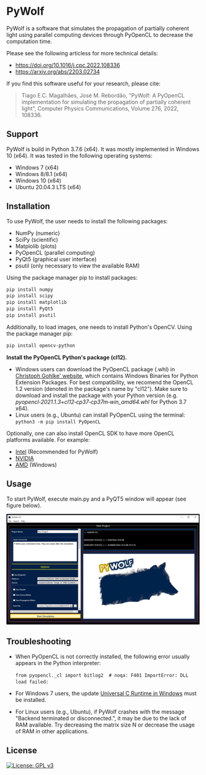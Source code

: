 #    PyWolf

PyWolf is a software that simulates the propagation of partially coherent light using parallel computing devices through PyOpenCL to decrease the computation time. 



Please see the following articless for more technical details: 

- https://doi.org/10.1016/j.cpc.2022.108336
- https://arxiv.org/abs/2203.02734



If you find this software useful for your research, please cite: 

> Tiago E.C. Magalhães, José M. Rebordão, "PyWolf: A PyOpenCL implementation for simulating the propagation of partially coherent light", Computer Physics Communications, Volume 276, 2022, 108336.

## Support

PyWolf is build in Python 3.7.6 (x64). It was mostly implemented in Windows 10 (x64). It was tested in the following operating systems:

- Windows 7 (x64)
- Windows 8/8.1 (x64)
- Windows 10 (x64)
- Ubuntu 20.04.3 LTS (x64)

## Installation

To use PyWolf, the user needs to install the following packages:

- NumPy (numeric)
- SciPy (scientific)
- Matplolib (plots)
- PyOpenCL (parallel computing)
- PyQt5 (graphical user interface)
- psutil (only necessary to view the available RAM)

Using the package manager pip to install packages:

```bash
pip install numpy
pip install scipy
pip install matplotlib
pip install PyQt5
pip install psutil
```
Additionally, to load images, one needs to install Python's OpenCV. Using the package manager pip:
```bash
pip install opencv-python
```

**Install the PyOpenCL Python's package (cl12).**

- Windows users can download the PyOpenCL package (.whl) in [Christoph Gohlke' website](https://www.lfd.uci.edu/~gohlke/pythonlibs/), which contains Windows Binaries for Python Extension Packages. For best compatibility, we recomend the OpenCL 1.2 version (denoted in the package's name by "cl12"). Make sure to download and install the package with your Python version (e.g. *pyopencl‑2021.1.3+cl12‑cp37‑cp37m‑win_amd64.whl* for Python 3.7 x64). 
- Linux users (e.g., Ubuntu) can install PyOpenCL using the terminal: ```python3 -m pip install PyOpenCL```

Optionally, one can also install OpenCL SDK to have more OpenCL platforms available. For example:

- [Intel](https://software.intel.com/content/www/us/en/develop/tools/opencl-sdk.html) (Recommended for PyWolf)
- [NVIDIA](https://developer.nvidia.com/cuda-toolkit-32-downloads)
- [AMD](https://github.com/GPUOpen-LibrariesAndSDKs/OCL-SDK/releases) (Windows)

## Usage

To start PyWolf, execute main.py and a PyQT5 window will appear (see figure below).

![main](https://github.com/tiagoecmagalhaes/PyWolf/blob/master/screenshots/fig1.jpg?raw=true "Fig. 1")



## Troubleshooting

- When PyOpenCL is not correctly installed, the following error usually appears in the Python interpreter:

  `from pyopencl._cl import bitlog2  # noqa: F401
  ImportError: DLL load failed:`

- For Windows 7 users, the update [Universal C Runtime in Windows](https://support.microsoft.com/en-us/topic/update-for-universal-c-runtime-in-windows-c0514201-7fe6-95a3-b0a5-287930f3560c) must be installed.

- For Linux users (e.g., Ubuntu), if PyWolf crashes with the message "Backend terminated or disconnected.", it may be due to the lack of RAM available. Try decreasing the matrix size N or decrease the usage of RAM in other applications. 

## License

[![License: GPL v3](https://img.shields.io/badge/License-GPLv3-blue.svg)](https://www.gnu.org/licenses/gpl-3.0)



